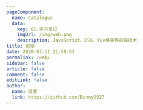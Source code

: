 ```yaml
---
pageComponent:
  name: Catalogue
  data:
    key: 01.学习笔记
    imgUrl: /img/web.png
    description: JavaScript、ES6、Vue框架等前端技术
title: 前端
date: 2020-03-11 21:50:53
permalink: /web/
sidebar: false
article: false
comment: false
editLink: false
author:
  name: 瑶麦
  link: https://github.com/Bunny0927
---
```

